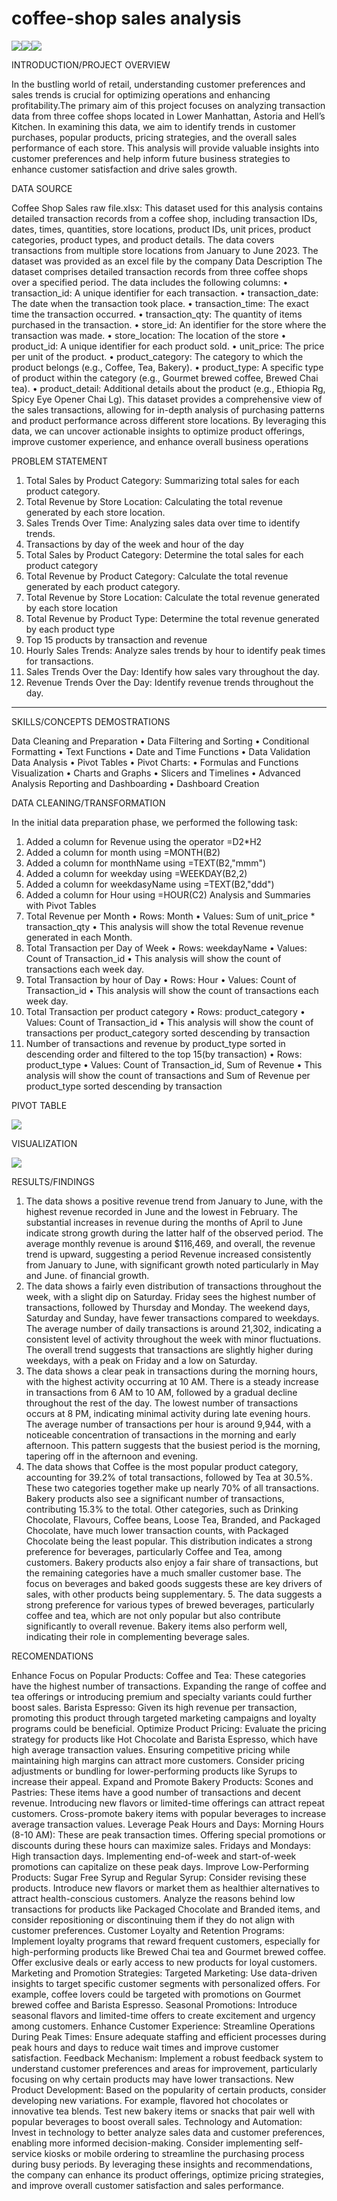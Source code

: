 # coffee-shop sales analysis
![](coffee_image.jpg)![](coffee_image.jpg)![](coffee_image.jpg)

INTRODUCTION/PROJECT OVERVIEW

In the bustling world of retail, understanding customer preferences and sales trends is crucial for optimizing operations and enhancing profitability.The primary aim of this project focuses on analyzing transaction data from three coffee shops located in Lower Manhattan, Astoria and Hell’s Kitchen. In examining this data, we aim to identify trends in customer purchases, popular products, pricing strategies, and the overall sales performance of each store. This analysis will provide valuable insights into customer preferences and help inform future business strategies to enhance customer satisfaction and drive sales growth.

DATA SOURCE

Coffee Shop Sales raw file.xlsx: This dataset used for this analysis contains detailed transaction records from a coffee shop, including transaction IDs, dates, times, quantities, store locations, product IDs, unit prices, product categories, product types, and product details. The data covers transactions from multiple store locations from January to June 2023. The dataset was provided as an excel file by the company
Data Description
The dataset comprises detailed transaction records from three coffee shops over a specified period. The data includes the following columns: • transaction_id: A unique identifier for each transaction. • transaction_date: The date when the transaction took place. • transaction_time: The exact time the transaction occurred. • transaction_qty: The quantity of items purchased in the transaction. • store_id: An identifier for the store where the transaction was made. • store_location: The location of the store • product_id: A unique identifier for each product sold. • unit_price: The price per unit of the product. • product_category: The category to which the product belongs (e.g., Coffee, Tea, Bakery). • product_type: A specific type of product within the category (e.g., Gourmet brewed coffee, Brewed Chai tea). • product_detail: Additional details about the product (e.g., Ethiopia Rg, Spicy Eye Opener Chai Lg). This dataset provides a comprehensive view of the sales transactions, allowing for in-depth analysis of purchasing patterns and product performance across different store locations. By leveraging this data, we can uncover actionable insights to optimize product offerings, improve customer experience, and enhance overall business operations

PROBLEM STATEMENT

1.	Total Sales by Product Category: Summarizing total sales for each product category.
2.	Total Revenue by Store Location: Calculating the total revenue generated by each store location.
3.	Sales Trends Over Time: Analyzing sales data over time to identify trends.
4.	Transactions by day of the week and hour of the day
5.	Total Sales by Product Category: Determine the total sales for each product category
6.	Total Revenue by Product Category: Calculate the total revenue generated by each product category.
7.	Total Revenue by Store Location: Calculate the total revenue generated by each store location
8.	Total Revenue by Product Type: Determine the total revenue generated by each product type
9.	Top 15 products by transaction and revenue
10.	Hourly Sales Trends: Analyze sales trends by hour to identify peak times for transactions.
11.	Sales Trends Over the Day: Identify how sales vary throughout the day.
12.	Revenue Trends Over the Day: Identify revenue trends throughout the day.
________________________________________
SKILLS/CONCEPTS DEMOSTRATIONS

Data Cleaning and Preparation
•	Data Filtering and Sorting
•	Conditional Formatting
•	Text Functions
•	Date and Time Functions
•	Data Validation Data Analysis
•	Pivot Tables
•	Pivot Charts:
•	Formulas and Functions Visualization
•	Charts and Graphs
•	Slicers and Timelines
•	Advanced Analysis Reporting and Dashboarding
•	Dashboard Creation

DATA CLEANING/TRANSFORMATION

In the initial data preparation phase, we performed the following task:
1.	Added a column for Revenue using the operator =D2*H2
2.	Added a column for month using =MONTH(B2)
3.	Added a column for monthName using =TEXT(B2,"mmm")
4.	Added a column for weekday using =WEEKDAY(B2,2)
5.	Added a column for weekdasyName using =TEXT(B2,"ddd")
6.	Added a column for Hour using =HOUR(C2)
Analysis and Summaries with Pivot Tables
1.	Total Revenue per Month
•	Rows: Month
•	Values: Sum of unit_price * transaction_qty
•	This analysis will show the total Revenue revenue generated in each Month.
2.	Total Transaction per Day of Week
•	Rows: weekdayName
•	Values: Count of Transaction_id
•	This analysis will show the count of transactions each week day.
3.	Total Transaction by hour of Day
•	Rows: Hour
•	Values: Count of Transaction_id
•	This analysis will show the count of transactions each week day.
4.	Total Transaction per product category
•	Rows: product_category
•	Values: Count of Transaction_id
•	This analysis will show the count of transactions per product_category sorted descending by transaction
5.	Number of transactions and revenue by product_type sorted in descending order and filtered to the top 15(by transaction)
•	Rows: product_type
•	Values: Count of Transaction_id, Sum of Revenue
•	This analysis will show the count of transactions and Sum of Revenue per product_type sorted descending by transaction


PIVOT TABLE

![](Capture_pivot.jpg.PNG)



VISUALIZATION

![](Dashboard_pic.jpg.PNG)

RESULTS/FINDINGS

1.	The data shows a positive revenue trend from January to June, with the highest revenue recorded in June and the lowest in February. The substantial increases in revenue during the months of April to June indicate strong growth during the latter half of the observed period. The average monthly revenue is around $116,469, and overall, the revenue trend is upward, suggesting a period Revenue increased consistently from January to June, with significant growth noted particularly in May and June. of financial growth.
2.	The data shows a fairly even distribution of transactions throughout the week, with a slight dip on Saturday. Friday sees the highest number of transactions, followed by Thursday and Monday. The weekend days, Saturday and Sunday, have fewer transactions compared to weekdays. The average number of daily transactions is around 21,302, indicating a consistent level of activity throughout the week with minor fluctuations. The overall trend suggests that transactions are slightly higher during weekdays, with a peak on Friday and a low on Saturday.
3.	The data shows a clear peak in transactions during the morning hours, with the highest activity occurring at 10 AM. There is a steady increase in transactions from 6 AM to 10 AM, followed by a gradual decline throughout the rest of the day. The lowest number of transactions occurs at 8 PM, indicating minimal activity during late evening hours. The average number of transactions per hour is around 9,944, with a noticeable concentration of transactions in the morning and early afternoon. This pattern suggests that the busiest period is the morning, tapering off in the afternoon and evening.
4.	The data shows that Coffee is the most popular product category, accounting for 39.2% of total transactions, followed by Tea at 30.5%. These two categories together make up nearly 70% of all transactions. Bakery products also see a significant number of transactions, contributing 15.3% to the total. Other categories, such as Drinking Chocolate, Flavours, Coffee beans, Loose Tea, Branded, and Packaged Chocolate, have much lower transaction counts, with Packaged Chocolate being the least popular.
This distribution indicates a strong preference for beverages, particularly Coffee and Tea, among customers. Bakery products also enjoy a fair share of transactions, but the remaining categories have a much smaller customer base. The focus on beverages and baked goods suggests these are key drivers of sales, with other products being supplementary. 5. The data suggests a strong preference for various types of brewed beverages, particularly coffee and tea, which are not only popular but also contribute significantly to overall revenue. Bakery items also perform well, indicating their role in complementing beverage sales.

RECOMENDATIONS

Enhance Focus on Popular Products:
Coffee and Tea: These categories have the highest number of transactions. Expanding the range of coffee and tea offerings or introducing premium and specialty variants could further boost sales. Barista Espresso: Given its high revenue per transaction, promoting this product through targeted marketing campaigns and loyalty programs could be beneficial. Optimize Product Pricing:
Evaluate the pricing strategy for products like Hot Chocolate and Barista Espresso, which have high average transaction values. Ensuring competitive pricing while maintaining high margins can attract more customers. Consider pricing adjustments or bundling for lower-performing products like Syrups to increase their appeal. Expand and Promote Bakery Products:
Scones and Pastries: These items have a good number of transactions and decent revenue. Introducing new flavors or limited-time offerings can attract repeat customers. Cross-promote bakery items with popular beverages to increase average transaction values. Leverage Peak Hours and Days:
Morning Hours (8-10 AM): These are peak transaction times. Offering special promotions or discounts during these hours can maximize sales. Fridays and Mondays: High transaction days. Implementing end-of-week and start-of-week promotions can capitalize on these peak days. Improve Low-Performing Products:
Sugar Free Syrup and Regular Syrup: Consider revising these products. Introduce new flavors or market them as healthier alternatives to attract health-conscious customers. Analyze the reasons behind low transactions for products like Packaged Chocolate and Branded items, and consider repositioning or discontinuing them if they do not align with customer preferences. Customer Loyalty and Retention Programs:
Implement loyalty programs that reward frequent customers, especially for high-performing products like Brewed Chai tea and Gourmet brewed coffee. Offer exclusive deals or early access to new products for loyal customers. Marketing and Promotion Strategies:
Targeted Marketing: Use data-driven insights to target specific customer segments with personalized offers. For example, coffee lovers could be targeted with promotions on Gourmet brewed coffee and Barista Espresso. Seasonal Promotions: Introduce seasonal flavors and limited-time offers to create excitement and urgency among customers. Enhance Customer Experience:
Streamline Operations During Peak Times: Ensure adequate staffing and efficient processes during peak hours and days to reduce wait times and improve customer satisfaction. Feedback Mechanism: Implement a robust feedback system to understand customer preferences and areas for improvement, particularly focusing on why certain products may have lower transactions. New Product Development:
Based on the popularity of certain products, consider developing new variations. For example, flavored hot chocolates or innovative tea blends. Test new bakery items or snacks that pair well with popular beverages to boost overall sales. Technology and Automation:
Invest in technology to better analyze sales data and customer preferences, enabling more informed decision-making. Consider implementing self-service kiosks or mobile ordering to streamline the purchasing process during busy periods. By leveraging these insights and recommendations, the company can enhance its product offerings, optimize pricing strategies, and improve overall customer satisfaction and sales performance. 


